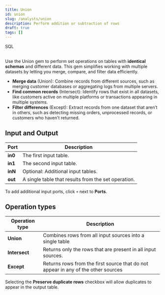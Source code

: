 ```yaml
---
title: Union
id: union
slug: /analysts/union
description: Perform addition or subtraction of rows
draft: true
tags: []
---
```


<span class="badge">SQL</span><br/><br/>

Use the Union gem to perform set operations on tables with **identical schemas** and different data. This gem simplifies working with multiple datasets by letting you merge, compare, and filter data efficiently.

- **Merge data** (Union): Combine records from different sources, such as merging customer databases or aggregating logs from multiple servers.
- **Find common records** (Intersect): Identify rows that exist in all datasets, like customers active on multiple platforms or transactions appearing in multiple systems.
- **Filter differences** (Except): Extract records from one dataset that aren’t in others, such as detecting missing orders, unprocessed records, or customers who haven’t returned.

## Input and Output

| Port    | Description                                         |
| ------- | --------------------------------------------------- |
| **in0** | The first input table.                              |
| **in1** | The second input table.                             |
| **inN** | Optional: Additional input tables.                  |
| **out** | A single table that results from the set operation. |

To add additional input ports, click `+` next to **Ports**.

## Operation types

| Operation type | Description                                                                       |
| -------------- | --------------------------------------------------------------------------------- |
| **Union**      | Combines rows from all input sources into a single table                          |
| **Intersect**  | Returns only the rows that are present in all input sources.                      |
| **Except**     | Returns rows from the first source that do not appear in any of the other sources |

Selecting the **Preserve duplicate rows** checkbox will allow duplicates to appear in the output table.
